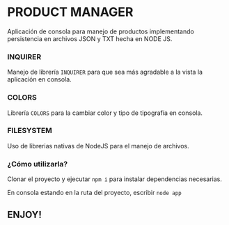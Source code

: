 # PRODUCT MANAGER

Aplicación de consola para manejo de productos implementando persistencia en archivos JSON y TXT hecha en NODE JS.

### INQUIRER

Manejo de librería `INQUIRER` para que sea más agradable a la vista la aplicación en consola.

### COLORS

Librería `COLORS` para la cambiar color y tipo de tipografía en consola.

### FILESYSTEM

Uso de librerias nativas de NodeJS para el manejo de archivos.

### ¿Cómo utilizarla?

Clonar el proyecto y ejecutar `npm i` para instalar dependencias necesarias.

En consola estando en la ruta del proyecto, escribir ` node app `

## ENJOY!
